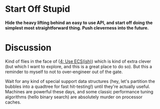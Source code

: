 # Start Off Stupid

**Hide the heavy lifting behind an easy to use API, and start off doing the simplest most straightforward thing.  Push cleverness into the future.**

# Discussion

Kind of flies in the face of ([4: Use ECS(ish)](4-use-ECS.md)) which is kind of extra clever (but which I want to explore, and this is a great place to do so).  But this a reminder to myself to not to over-engineer out of the gate.  

Wait for any kind of special support data structures (hey, let's partition the bubbles into a quadtree for fast hit-testing!) until they're actually useful.  Machines are powerful these days, and some classic performance tuning algorithms (hello binary search) are absolutely murder on processor caches.
